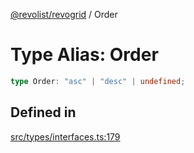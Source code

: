 [@revolist/revogrid](README.md) / Order

# Type Alias: Order

```ts
type Order: "asc" | "desc" | undefined;
```

## Defined in

[src/types/interfaces.ts:179](https://github.com/revolist/revogrid/blob/08de4537b2052abd86ff4eb5461780401e3c4fcb/src/types/interfaces.ts#L179)

